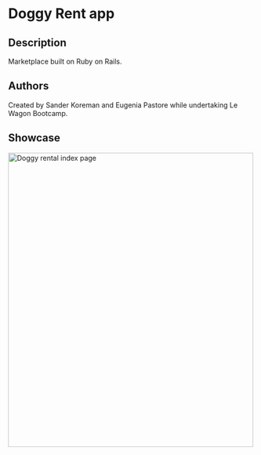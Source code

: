 <h1>Doggy Rent app</h1>
<h2>Description</h2>
  <p> Marketplace built on Ruby on Rails. </p>
  
  <h2>Authors</h2>
Created by Sander Koreman and Eugenia Pastore while undertaking Le Wagon Bootcamp.

<h2>Showcase</h2>
<img src="//Users/eugeniapastore/Desktop/doggyrental.png" alt="Doggy rental index page" width="500" height="600">
